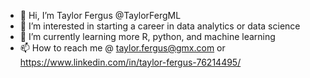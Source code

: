 - 👋 Hi, I’m Taylor Fergus @TaylorFergML
- 👀 I’m interested in starting a career in data analytics or data science
- 🌱 I’m currently learning more R, python, and machine learning
- 📫 How to reach me @ taylor.fergus@gmx.com or https://www.linkedin.com/in/taylor-fergus-76214495/
